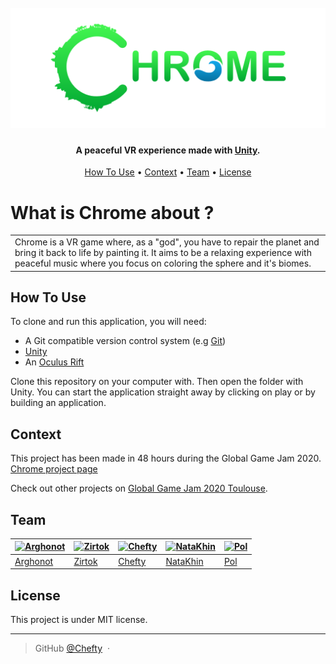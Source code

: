 <h1 align="center">
  <br>
  <a href="https://github.com/Chefty/Chrome/blob/Dev/Assets/Textures/ChromeColor.png?raw=true"><img src="https://github.com/Chefty/Chrome/blob/Dev/Assets/Textures/ChromeColor1024x390.png?raw=true" alt="Markdownify" width="600"></a>
</h1>

<h4 align="center">A peaceful VR experience made with <a href="https://unity.com" target="_blank">Unity</a>.</h4>

<!--- <p align="center">
  <a href="https://www.paypal.me/AmitMerchant">
    <img src="https://img.shields.io/badge/$-donate-ff69b4.svg?maxAge=2592000&amp;style=flat">
  </a>
</p>--->

<p align="center">
  <a href="#how-to-use">How To Use</a> •
  <a href="#context">Context</a> •
  <a href="#team">Team</a> •
  <a href="#license">License</a>
</p>

<!---![screenshot](https://lien-vers-un-gif)--->
# What is Chrome about ?
<table>
<tr>
<td>
Chrome is a VR game where, as a "god", you have to repair the planet and bring it back to life by painting it. It aims to be a relaxing experience with peaceful music where you focus on coloring the sphere and it's biomes.
</td>
</tr>
</table>

## How To Use

To clone and run this application, you will need:
- A Git compatible version control system (e.g [Git](https://git-scm.com))
- [Unity](https://unity.com)
- An [Oculus Rift](https://www.oculus.com/rift/)

Clone this repository on your computer with. Then open the folder with Unity.
You can start the application straight away by clicking on play or by building an application.

<!---## Credits
This software uses the following open source packages:
- [INSERT USED OPEN SOURCE ELEMENTS](http://insert-link)
--->

<!---## Support MAYBE FOR LATER
<a href="patreon-link">
	<img src="https://c5.patreon.com/external/logo/become_a_patron_button@2x.png" width="160">
</a>--->

## Context

This project has been made in 48 hours during the Global Game Jam 2020.<br>
[Chrome project page](https://globalgamejam.org/2020/games/chrome-0)

Check out other projects on [Global Game Jam 2020 Toulouse](https://globalgamejam.org/2020/jam-sites/campus-ionis-toulouse).

## Team

[![Arghonot](https://avatars2.githubusercontent.com/u/15033813?v=3&s=144)](https://github.com/Arghonot)  |[![Zirtok](https://avatars2.githubusercontent.com/u/23333299?v=3&s=144)](https://github.com/Zirtok)  |[![Chefty](https://avatars0.githubusercontent.com/u/6494837?v=3&s=144)](https://github.com/Chefty)  |[![NataKhin](https://mir-s3-cdn-cf.behance.net/user/115/764af74977895.58908a4fd5cd5.jpeg?v=3&s=144)](https://www.behance.net/P_Martin)  |[![Pol](https://mir-s3-cdn-cf.behance.net/user/115/614c6b5108917.5e5d29946175d.jpg?v=3&s=144)](https://www.behance.net/pol-ronnet)
---|---|---|---|---
[Arghonot](https://github.com/Arghonot)  |[Zirtok](https://github.com/Zirtok)  |[Chefty](https://github.com/Chefty)  |[NataKhin](https://www.behance.net/P_Martin)  |[Pol](https://www.behance.net/pol-ronnet)

## License

This project is under MIT license.

---

> GitHub [@Chefty](https://github.com/Chefty) &nbsp;&middot;&nbsp;
